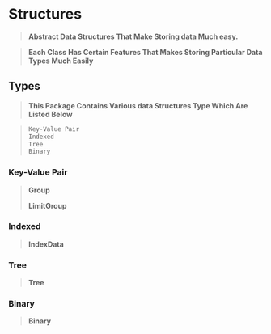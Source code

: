 # Structures
>**Abstract Data Structures That Make Storing data Much easy.**

>**Each Class Has Certain Features That Makes Storing Particular Data Types Much Easily**
## Types
>**This Package Contains Various data Structures Type Which Are Listed Below**

>```js
>Key-Value Pair
>Indexed
>Tree
>Binary
>```

### Key-Value Pair
>
>**Group**
>
>**LimitGroup**
>

### Indexed
>
>**IndexData**


### Tree 
>
>**Tree**


### Binary
>
>**Binary**
>

